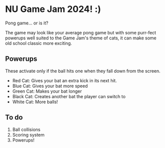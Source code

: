 # NU Game Jam 2024! :)
Pong game... or is it?

The game may look like your average pong game but with some purr-fect powerups well suited to the Game Jam's theme of cats, it can make some old school classic more exciting.

## Powerups
These activate only if the ball hits one when they fall down from the screen.

- Red Cat: Gives your bat an extra kick in its next hit.
- Blue Cat: Gives your bat more speed
- Green Cat: Makes your bat longer
- Black Cat: Creates another bat the player can switch to
- White Cat: More balls!

## To do
1. Ball collisions
1. Scoring system
1. Powerups!

